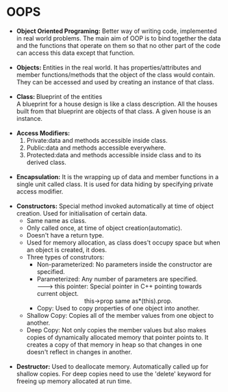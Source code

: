 # OOPS

<ul>
<li><b>Object Oriented Programing:</b>
Better way of writing code, implemented in real world problems. The main aim of OOP is to bind together the data and the functions that operate on them so that no other part of the code can access this data except that function.</li><br>

<li><b>Objects: </b>Entities in the real world. It has properties/attributes and member functions/methods that the object of the class would contain. They can be accessed and used by creating an instance of that class.</li><br>

<li><b>Class: </b>Blueprint of the entities
<br>
A blueprint for a house design is like a class description. All the houses built from that blueprint are objects of that class. A given house is an instance.</li><br>

<li><b>Access Modifiers:</b>
<ol>
<li>Private:data and methods accessible inside class.</li>
<li>Public:data and methods accessible everywhere.</li>
<li>Protected:data and methods accessible inside class and to its derived class.</li>
</ol>
</li><br>

<li><b>Encapsulation:</b>
It is the wrapping up of data and member functions in a single unit called class. It is used for data hiding by specifying private access modifier.</li>
<br>

<li><b>Constructors:</b>
Special method invoked automatically at time of object creation. Used for initialisation of certain data.
  <ul>
    <li>Same name as class.</li>
    <li>Only called once, at time of object creation(automatic).</li>
    <li>Doesn't have a return type.</li>
    <li>Used for memory allocation, as class does't occupy space but when an object is created, it does.</li>
    <li>Three types of construtors:
      <ul>
        <li>Non-parameterized: No parameters inside the constructor are specified.</li>
        <li>Parameterized: Any number of parameters are specified.<br>
        ---> this pointer: Special pointer in C++ pointing towards current object.
          <br>
          &nbsp&nbsp&nbsp&nbsp&nbsp&nbsp&nbsp&nbsp&nbsp&nbsp&nbsp&nbsp&nbsp&nbsp&nbsp&nbsp&nbsp&nbsp&nbsp&nbsp&nbsp&nbsp&nbsp&nbsp&nbsp&nbsp&nbsp
          this->prop same as*(this).prop.
        </li>
        <li>Copy: Used to copy properties of one object into another.</li>
      </ul>
    </li>
    <li>Shallow Copy: Copies all of the member values from one object to another.</li>
    <li>Deep Copy: Not only copies the member values but also makes copies of dynamically allocated memory that pointer points to. It creates a copy of that memory in heap so that changes in one doesn't reflect in changes in another.</li>
  </ul>
</li>
<br>
<li><b>Destructor:</b> Used to deallocate memory. Automatically called up for shallow copies. For deep copies need to use the 'delete' keyword for freeing up memory allocated at run time.</li>
</ul>
